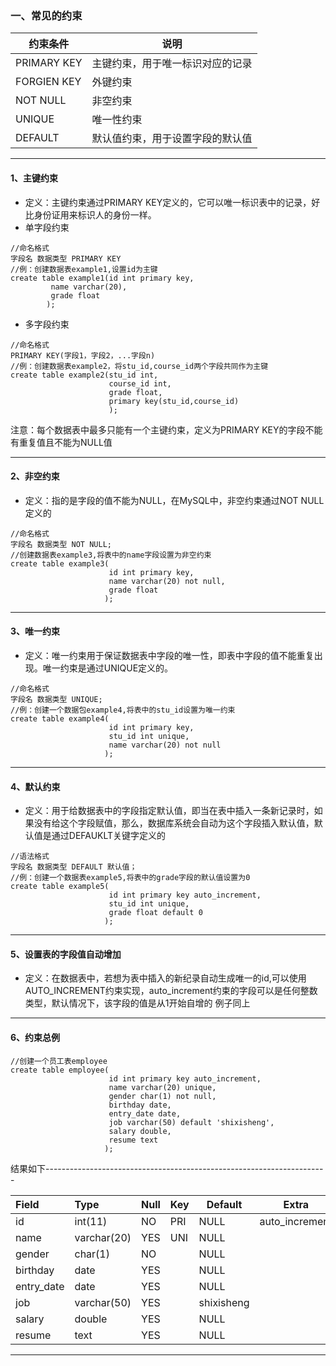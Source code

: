 ### 一、常见的约束
|约束条件|说明|
|----|----|
|PRIMARY KEY|主键约束，用于唯一标识对应的记录|
|FORGIEN KEY|外键约束|
|NOT NULL|非空约束|
|UNIQUE|唯一性约束|
|DEFAULT|默认值约束，用于设置字段的默认值|

----------------------------------------------
#### 1、主键约束  
- 定义：主键约束通过PRIMARY KEY定义的，它可以唯一标识表中的记录，好比身份证用来标识人的身份一样。
- 单字段约束
```mysql
//命名格式
字段名 数据类型 PRIMARY KEY
//例：创建数据表example1,设置id为主键
create table example1(id int primary key,
		 name varchar(20),
		 grade float
		);
```
- 多字段约束
```mysql
//命名格式
PRIMARY KEY(字段1，字段2，...字段n)
//例：创建数据表example2，将stu_id,course_id两个字段共同作为主键
create table example2(stu_id int,
					  course_id int,
					  grade float,
					  primary key(stu_id,course_id)
					  );
```  
注意：每个数据表中最多只能有一个主键约束，定义为PRIMARY KEY的字段不能有重复值且不能为NULL值  
******************************
#### 2、非空约束  
- 定义：指的是字段的值不能为NULL，在MySQL中，非空约束通过NOT NULL定义的  
```mysql
//命名格式
字段名 数据类型 NOT NULL;
//创建数据表example3,将表中的name字段设置为非空约束
create table example3(
					  id int primary key,
					  name varchar(20) not null,
					  grade float
					 );
```
---------------------------------------
#### 3、唯一约束  
- 定义：唯一约束用于保证数据表中字段的唯一性，即表中字段的值不能重复出现。唯一约束是通过UNIQUE定义的。
```mysql
//命名格式
字段名 数据类型 UNIQUE;
//例：创建一个数据包example4,将表中的stu_id设置为唯一约束
create table example4(
                      id int primary key,
					  stu_id int unique,
					  name varchar(20) not null
					 );
```
-------------------------------------
#### 4、默认约束
- 定义：用于给数据表中的字段指定默认值，即当在表中插入一条新记录时，如果没有给这个字段赋值，那么，数据库系统会自动为这个字段插入默认值，默认值是通过DEFAUKLT关键字定义的
```mysql
//语法格式
字段名 数据类型 DEFAULT 默认值；
//例：创建一个数据表example5,将表中的grade字段的默认值设置为0
create table example5(
					  id int primary key auto_increment,
					  stu_id int unique,
					  grade float default 0
					 );
```
-------------------------
#### 5、设置表的字段值自动增加
- 定义：在数据表中，若想为表中插入的新纪录自动生成唯一的id,可以使用AUTO_INCREMENT约束实现，auto_increment约束的字段可以是任何整数类型，默认情况下，该字段的值是从1开始自增的
例子同上  
---------------------------
#### 6、约束总例  
```mysql
//创建一个员工表employee
create table employee(
                      id int primary key auto_increment,
					  name varchar(20) unique,
					  gender char(1) not null,
					  birthday date,
					  entry_date date,
					  job varchar(50) default 'shixisheng',
					  salary double,
					  resume text
					 );
```  
结果如下----------------------------------------------------------------------

| Field      | Type        | Null | Key | Default    | Extra          |
|:---------- |:----------- |:---- | --- | ---------- | -------------- |
| id         | int(11)     | NO   | PRI | NULL       | auto_increment |
| name       | varchar(20) | YES  | UNI | NULL       |                |
| gender     | char(1)     | NO   |     | NULL       |                |
| birthday   | date        | YES  |     | NULL       |                |
| entry_date | date        | YES  |     | NULL       |                |
| job        | varchar(50) | YES  |     | shixisheng |                |
| salary     | double      | YES  |     | NULL       |                |
| resume     | text        | YES  |     | NULL       |                |

----------------------------------